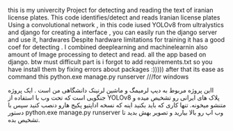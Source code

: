 this is my univercity Project for detecting and reading the text of iranian license plates.
This code identifies/detect and reads Iranian license plates Using a convolutional network , in this code iused YOLOv8 from ultralystics and django for creating a interface , you can easily run the django server and use it, hardwares 
Despite hardware limitations for training it has a good coef for detecting .
I combined deeplearning and machinelearnin also amount of Image processing to detect and read.
all the app based on django.
btw must difficult part is i forgot to add requirements.txt so you have install them by fixing errors about packages :)))))
after that its ease as command this    python.exe manage.py runserver ///for windows

ااین پروژه مربوط به دیپ لرمیمگ و ماشین لرنینک دانشگاهی من است .
ایک پروژه جنگویی است که تحت وب با استفاده از YOLOv8 پلاک های ایرانی رو تشخیص میده و متنشو میخونه.
تنها کاری که باید بکنید اینه که نسخه اداپتیو پکیج هارو دنصب کنید سپس با دستور python.exe manage.py runserver وب اپ رو بالا بیارید و تصویر بهش بدید تا تشخیص بده.
